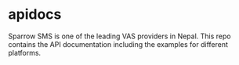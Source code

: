 apidocs
=======
Sparrow SMS is one of the leading VAS providers in Nepal. This repo contains the API documentation including the examples for different platforms.
